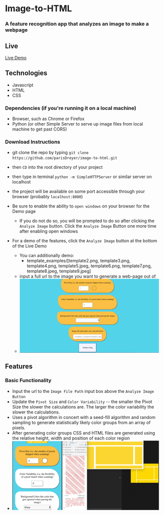 # Image-to-HTML
### A feature recognition app that analyzes an image to make a webpage


## Live
[Live Demo](https://parisdreyer.github.io/image-to-html/)



## Technologies
* Javascript
* HTML
* CSS




### Dependencies (if you're running it on a local machine)
- Browser, such as Chrome or Firefox
- Python (or other Simple Server to serve up image files from local machine to get past CORS)
### Download Instructions
- git clone the repo by typing `git clone https://github.com/parisDreyer/image-to-html.git`
- then `CD` into the root directory of your project
- then type in terminal `python -m SimpleHTTPServer` or similar server on localhost
- the project will be available on some port accessible through your browser (probably `localhost:8000`)


- Be sure to enable the ability to `open windows` on your browser for the Demo page
    - If you do not do so, you will be prompted to do so after clicking the `Analyze Image` button. Click the `Analyze Image` Button one more time after enabling open windows
- For a demo of the features, click the `Analyze Image` button at the bottom of the Live Demo
    - You can additionally demo:
        - template_examples/[template2.png, template3.png, template4.png, template5.jpeg, template6.png, template7.png, template8.jpeg, template9.jpeg]
    - input a full url to the image you want to generate a web-page out of
    - ![Image of Main Page](mainPageDemo.png "Form Page")
## Features
### Basic Functionality
- Input the url to the `Image File Path` input box above the `Analyze Image Button`
- Update the `Pivot Size` and `Color Variability` -- the smaller the Pivot Size the slower the calculations are. The larger the color variability the slower the calculations.
- Uses a pivot algorithm in concert with a seed-fill algorithm and random sampling to generate statistically likely color groups from an array of pixels.
- After generating color groups CSS and HTML files are generated using the relative height, width and position of each color region
- ![Sample Generated Image](demoYellow.png "Sample Generated Image")